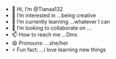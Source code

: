 - 👋 Hi, I’m @Tianaa132
- 👀 I’m interested in ...being creative
- 🌱 I’m currently learning ...whatever I can
- 💞️ I’m looking to collaborate on ...
- 📫 How to reach me ...Dms
- 😄 Pronouns: ...she/her 
- ⚡ Fun fact: ...i love learning new things

<!---
Tianaa132/Tianaa132 is a ✨ special ✨ repository because its `README.md` (this file) appears on your GitHub profile.
You can click the Preview link to take a look at your changes.
--->
